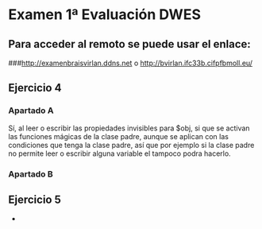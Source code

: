 # Examen 1ª Evaluación DWES

## Para acceder al remoto se puede usar el enlace:
###http://examenbraisvirlan.ddns.net o http://bvirlan.ifc33b.cifpfbmoll.eu/

## Ejercicio 4
### Apartado A
Sí, al leer o escribir las propiedades invisibles para $obj, si que se
activan las funciones mágicas de la clase padre, aunque se aplican con las condiciones
que tenga la clase padre, así que por ejemplo si la clase padre no permite leer o
escribir alguna variable el tampoco podra hacerlo.

### Apartado B


## Ejercicio 5
-